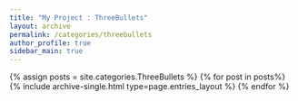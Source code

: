 ```yaml
---
title: "My Project : ThreeBullets"  
layout: archive   
permalink: /categories/threebullets   
author_profile: true   
sidebar_main: true  
---
```


{% assign posts = site.categories.ThreeBullets %}
{% for post in posts%} {% include archive-single.html type=page.entries_layout %} {% endfor %}